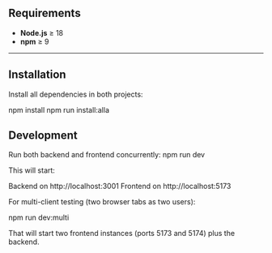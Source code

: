 ## Requirements

- **Node.js** ≥ 18  
- **npm** ≥ 9  

---

## Installation

Install all dependencies in both projects:

npm install
npm run install:alla

## Development

Run both backend and frontend concurrently:
npm run dev

This will start:

Backend on http://localhost:3001
Frontend on http://localhost:5173

For multi-client testing (two browser tabs as two users):

npm run dev:multi

That will start two frontend instances (ports 5173 and 5174) plus the backend.
